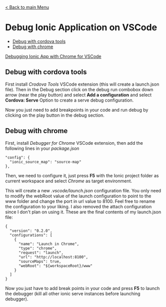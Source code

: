 [< Back to main Menu](https://github.com/gsoulie/Mobile-App-Development/blob/master/ionic2-test.md)    

# Debug Ionic Application on VSCode

* [Debug with cordova tools](#debug-with-cordova-tools)     
* [Debug with chrome](#debug-with-chrome)    

[Debugging Ionic App with Chrome for VSCode](http://www.damirscorner.com/blog/posts/20161122-DebuggingIonic2AppsInChromeFromVisualStudioCode.html)    

## Debug with cordova tools

First install *Crodova Tools* VSCode extension (this will create a launch.json file). Then in the Debug section click on the debug run combobox down arrow (near the play button) and select **Add a configuration** and select **Cordova: Serve** Option to create a serve debug configuration.

Now you just need to add breakpoints in your code and run debug by clicking on the play button in the debug section.


## Debug with chrome

First, install *Debugger for Chrome* VSCode extension, then add the following lines in your *package.json* 

```
"config": {
  "ionic_source_map": "source-map"
},
```

Then, we need to configure it, just press **F5** with the Ionic project folder as current workspace and select *Chrome* as target environment.

This will create a new *.vscode/launch.json* configuration file. You only need to modify the webRoot value of the launch configuration to point to the www folder and change the port in url value to 8100. Feel free to rename the configuration to your liking. I also removed the attach configuration since I don't plan on using it. These are the final contents of my launch.json file:

```
{
  "version": "0.2.0",
  "configurations": [
    {
      "name": "Launch in Chrome",
      "type": "chrome",
      "request": "launch",
      "url": "http://localhost:8100",
      "sourceMaps": true,
      "webRoot": "${workspaceRoot}/www"
    }
  ]
}
```
Now you just have to add break points in your code and press **F5** to launch the debugger (kill all other ionic serve instances before launching debugger).

